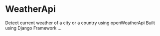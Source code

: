 # WeatherApi
Detect current weather of a city or a country using openWeatherApi
Built using Django Framework
...
